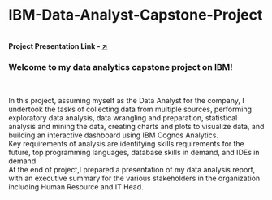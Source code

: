 <h1>IBM-Data-Analyst-Capstone-Project</h1>
<br>
<b>
Project Presentation Link - <a href= "https://github.com/rishirajcode/IBM-Data-Analyst-Capstone-Project/blob/main/final_presentation/DataAnalystPresentation.pdf">↗️</a> 
</b>  
 
<!-- ![image](https://github.com/user-attachments/assets/fd2b95c8-3ac5-4a27-a0d4-488499a9e1cf) -->
<be></be>
<h3> Welcome to my data analytics capstone project on IBM!  
</h3>
<br>
<p>
In this project, assuming myself as the Data Analyst for the company, I undertook the tasks of collecting data from multiple sources, performing exploratory data analysis, data wrangling and preparation, statistical analysis and mining the data, creating charts and plots to visualize data, and building an interactive dashboard using IBM Cognos Analytics.
<br>
Key requirements of analysis are identifying skills requirements for the future, top programming languages, database skills in demand, and IDEs in demand
<br>
At the end of project,I prepared a presentation of my data analysis report, with an executive summary for the various stakeholders in the organization including Human Resource and IT Head.
</p>


